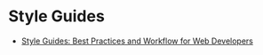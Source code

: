 # Style Guides

- [Style Guides: Best Practices and Workflow for Web Developers](http://slides.com/tset/styleguides#/)
